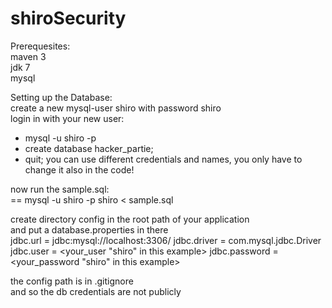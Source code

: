 shiroSecurity
=============

Prerequesites:  
maven 3  
jdk 7  
mysql 

Setting up the Database:  
create a new mysql-user shiro with password shiro  
login in with your new user:
-    mysql -u shiro -p  
-    create database hacker_partie;
-    quit;
you can use different credentials and names, you only have to change it also in the code!
 
now run the sample.sql:  
==    mysql -u shiro -p shiro < sample.sql

create directory config in the root path of your application  
and put a database.properties in there  
    jdbc.url = jdbc:mysql://localhost:3306/<databasename>
    jdbc.driver = com.mysql.jdbc.Driver
    jdbc.user = <your_user "shiro" in this example>
    jdbc.password = <your_password "shiro" in this example>
  
the config path is in .gitignore  
and so the db credentials are not publicly

